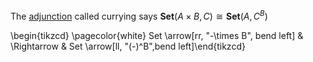 The [adjunction](/docs/math/defs/adjoint.qmd) called currying says
$\mathbf{Set}(A \times B,C)\cong \mathbf{Set}(A,C^B)$

\begin{tikzcd} \pagecolor{white} Set \arrow[rr, "-\times B", bend left] & \Rightarrow & Set \arrow[ll, "(-)^B",bend left]\end{tikzcd}